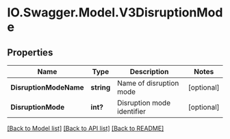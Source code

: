 # IO.Swagger.Model.V3DisruptionMode
## Properties

Name | Type | Description | Notes
------------ | ------------- | ------------- | -------------
**DisruptionModeName** | **string** | Name of disruption mode | [optional] 
**DisruptionMode** | **int?** | Disruption mode identifier | [optional] 

[[Back to Model list]](../README.md#documentation-for-models) [[Back to API list]](../README.md#documentation-for-api-endpoints) [[Back to README]](../README.md)

